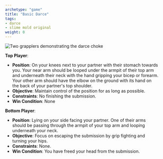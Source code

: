 ```yaml
---
archetype: "game"
title: "Basic Darce"
tags: 
- darce
- slime mold original
weight: 0
---
```

![Two grapplers demonstrating the darce choke](/images/basic_darce.png?lightbox=True&width=200)

**Top Player**:
  * **Position**: On your knees next to your partner with their stomach towards you. Your near arm should be looped under the armpit of their top arm and underneath their neck with the hand gripping your bicep or forearm. Your other arm should have the elbow on the ground with its hand on the back of your partner's top shoulder.
  * **Objective**: Maintain control of the position for as long as possible.
  * **Constraints**: No finishing the submission.
  * **Win Condition**: None

**Bottom Player**:
  * **Position**: Lying on your side facing your partner. One of their arms should be passing through the armpit of your top arm and looping underneath your neck. 
  * **Objective**: Focus on escaping the submission by grip fighting and turning your hips.
  * **Constraints**: None.
  * **Win Condition**: You have freed your head from the submission.
